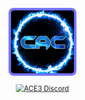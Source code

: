 <p align="center">
    <img src="https://raw.githubusercontent.com/Benkol003/CAC-GUI/master/public/cac_logo.gif" alt="CAC logo" style="border-radius: 10px; border: solid 5px #2222ffa0;">
</p>
<p align="center">
    <a href="https://discord.gg/5e8crrDd">
        <img src="https://img.shields.io/badge/Discord-Join-darkviolet.svg?style=flat-square" alt="ACE3 Discord">
    </a>
</p>